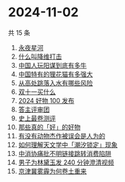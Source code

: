 # 2024-11-02

共 15 条

<!-- BEGIN -->
<!-- 最后更新时间 Sat Nov 02 2024 12:17:45 GMT+0800 (China Standard Time) -->

1. [永夜星河](https://www.zhihu.com/search?q=%E6%B0%B8%E5%A4%9C%E6%98%9F%E6%B2%B3)
1. [什么叫降维打击](https://www.zhihu.com/search?q=%E4%BB%80%E4%B9%88%E5%8F%AB%E9%99%8D%E7%BB%B4%E6%89%93%E5%87%BB)
1. [中国人玩阳谋到底有多牛](https://www.zhihu.com/search?q=%E4%B8%AD%E5%9B%BD%E4%BA%BA%E7%8E%A9%E9%98%B3%E8%B0%8B%E5%88%B0%E5%BA%95%E6%9C%89%E5%A4%9A%E7%89%9B)
1. [中国特有的狸花猫有多强大](https://www.zhihu.com/search?q=%E4%B8%AD%E5%9B%BD%E7%89%B9%E6%9C%89%E7%9A%84%E7%8B%B8%E8%8A%B1%E7%8C%AB%E6%9C%89%E5%A4%9A%E5%BC%BA%E5%A4%A7)
1. [从高处跳落入水有哪些风险](https://www.zhihu.com/search?q=%E4%BB%8E%E9%AB%98%E5%A4%84%E8%B7%B3%E8%90%BD%E5%85%A5%E6%B0%B4%E6%9C%89%E5%93%AA%E4%BA%9B%E9%A3%8E%E9%99%A9)
1. [双十一买什么](https://www.zhihu.com/search?q=%E5%8F%8C%E5%8D%81%E4%B8%80%E4%B9%B0%E4%BB%80%E4%B9%88)
1. [2024 好物 100 发布](https://www.zhihu.com/search?q=2024%20%E5%A5%BD%E7%89%A9%20100%20%E5%8F%91%E5%B8%83)
1. [答主评审团](https://www.zhihu.com/search?q=%E7%AD%94%E4%B8%BB%E8%AF%84%E5%AE%A1%E5%9B%A2)
1. [史上最卷测评](https://www.zhihu.com/search?q=%E5%8F%B2%E4%B8%8A%E6%9C%80%E5%8D%B7%E6%B5%8B%E8%AF%84)
1. [那些真的「好」的好物](https://www.zhihu.com/search?q=%E9%82%A3%E4%BA%9B%E7%9C%9F%E7%9A%84%E3%80%8C%E5%A5%BD%E3%80%8D%E7%9A%84%E5%A5%BD%E7%89%A9)
1. [有没有动物杰作被误会是人为的](https://www.zhihu.com/search?q=%E6%9C%89%E6%B2%A1%E6%9C%89%E5%8A%A8%E7%89%A9%E6%9D%B0%E4%BD%9C%E8%A2%AB%E8%AF%AF%E4%BC%9A%E6%98%AF%E4%BA%BA%E4%B8%BA%E7%9A%84)
1. [如何理解天文学中「潮汐锁定」现象](https://www.zhihu.com/search?q=%E5%A6%82%E4%BD%95%E7%90%86%E8%A7%A3%E5%A4%A9%E6%96%87%E5%AD%A6%E4%B8%AD%E3%80%8C%E6%BD%AE%E6%B1%90%E9%94%81%E5%AE%9A%E3%80%8D%E7%8E%B0%E8%B1%A1)
1. [中消协痛批不明链接跳转消费陷阱](https://www.zhihu.com/search?q=%E4%B8%AD%E6%B6%88%E5%8D%8F%E7%97%9B%E6%89%B9%E4%B8%8D%E6%98%8E%E9%93%BE%E6%8E%A5%E8%B7%B3%E8%BD%AC%E6%B6%88%E8%B4%B9%E9%99%B7%E9%98%B1)
1. [男子为林黛玉发 240 分钟澄清视频](https://www.zhihu.com/search?q=%E7%94%B7%E5%AD%90%E4%B8%BA%E6%9E%97%E9%BB%9B%E7%8E%89%E5%8F%91%20240%20%E5%88%86%E9%92%9F%E6%BE%84%E6%B8%85%E8%A7%86%E9%A2%91)
1. [京津冀雾霾为何卷土重来](https://www.zhihu.com/search?q=%E4%BA%AC%E6%B4%A5%E5%86%80%E9%9B%BE%E9%9C%BE%E4%B8%BA%E4%BD%95%E5%8D%B7%E5%9C%9F%E9%87%8D%E6%9D%A5)

<!-- END -->
